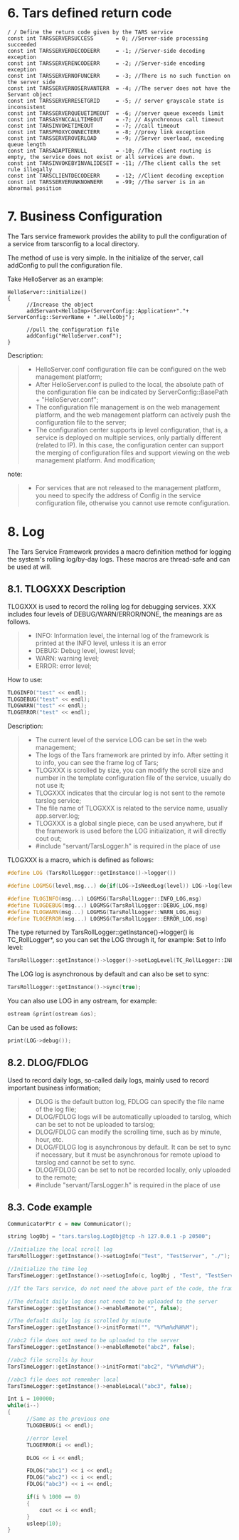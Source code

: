 # 6. Tars defined return code
```
/ / Define the return code given by the TARS service
const int TARSSERVERSUCCESS       = 0; //Server-side processing succeeded
const int TARSSERVERDECODEERR     = -1; //Server-side decoding exception
const int TARSSERVERENCODEERR     = -2; //Server-side encoding exception
const int TARSSERVERNOFUNCERR     = -3; //There is no such function on the server side
const int TARSSERVERNOSERVANTERR  = -4; //The server does not have the Servant object
const int TARSSERVERRESETGRID     = -5; // server grayscale state is inconsistent
const int TARSSERVERQUEUETIMEOUT  = -6; //server queue exceeds limit
const int TARSASYNCCALLTIMEOUT    = -7; // Asynchronous call timeout
const int TARSINVOKETIMEOUT       = -7; //call timeout
const int TARSPROXYCONNECTERR     = -8; //proxy link exception
const int TARSSERVEROVERLOAD      = -9; //Server overload, exceeding queue length
const int TARSADAPTERNULL         = -10; //The client routing is empty, the service does not exist or all services are down.
const int TARSINVOKEBYINVALIDESET = -11; //The client calls the set rule illegally
const int TARSCLIENTDECODEERR     = -12; //Client decoding exception
const int TARSSERVERUNKNOWNERR    = -99; //The server is in an abnormal position
```

# 7. Business Configuration
The Tars service framework provides the ability to pull the configuration of a service from tarsconfig to a local directory.

The method of use is very simple. In the initialize of the server, call addConfig to pull the configuration file.

Take HelloServer as an example:
```
HelloServer::initialize()
{
      //Increase the object
      addServant<HelloImp>(ServerConfig::Application+"."+ ServerConfig::ServerName + ".HelloObj");

      //pull the configuration file
      addConfig("HelloServer.conf");
}
```
Description:
> * HelloServer.conf configuration file can be configured on the web management platform;
> * After HelloServer.conf is pulled to the local, the absolute path of the configuration file can be indicated by ServerConfig::BasePath + "HelloServer.conf";
> * The configuration file management is on the web management platform, and the web management platform can actively push the configuration file to the server;
> * The configuration center supports ip level configuration, that is, a service is deployed on multiple services, only partially different (related to IP). In this case, the configuration center can support the merging of configuration files and support viewing on the web management platform. And modification;

note:
> * For services that are not released to the management platform, you need to specify the address of Config in the service configuration file, otherwise you cannot use remote configuration.

# 8. Log

The Tars Service Framework provides a macro definition method for logging the system's rolling log/by-day logs. These macros are thread-safe and can be used at will.

## 8.1. TLOGXXX Description

TLOGXXX is used to record the rolling log for debugging services. XXX includes four levels of DEBUG/WARN/ERROR/NONE, the meanings are as follows.

> * INFO: Information level, the internal log of the framework is printed at the INFO level, unless it is an error
> * DEBUG: Debug level, lowest level;
> * WARN: warning level;
> * ERROR: error level;

How to use:
```cpp
TLOGINFO("test" << endl);
TLOGDEBUG("test" << endl);
TLOGWARN("test" << endl);
TLOGERROR("test" << endl);
```
Description:

> * The current level of the service LOG can be set in the web management;
> * The logs of the Tars framework are printed by info. After setting it to info, you can see the frame log of Tars;
> * TLOGXXX is scrolled by size, you can modify the scroll size and number in the template configuration file of the service, usually do not use it;
> * TLOGXXX indicates that the circular log is not sent to the remote tarslog service;
> * The file name of TLOGXXX is related to the service name, usually app.server.log;
> * TLOGXXX is a global single piece, can be used anywhere, but if the framework is used before the LOG initialization, it will directly cout out;
> * #include "servant/TarsLogger.h" is required in the place of use

TLOGXXX is a macro, which is defined as follows:
```cpp
#define LOG (TarsRollLogger::getInstance()->logger())

#define LOGMSG(level,msg...) do{if(LOG->IsNeedLog(level)) LOG->log(level)<<msg;}while(0)

#define TLOGINFO(msg...) LOGMSG(TarsRollLogger::INFO_LOG,msg)
#define TLOGDEBUG(msg...) LOGMSG(TarsRollLogger::DEBUG_LOG,msg)
#define TLOGWARN(msg...) LOGMSG(TarsRollLogger::WARN_LOG,msg)
#define TLOGERROR(msg...) LOGMSG(TarsRollLogger::ERROR_LOG,msg)
```

The type returned by TarsRollLogger::getInstance()->logger() is TC_RollLogger*, so you can set the LOG through it, for example:
Set to Info level:
```cpp
TarsRollLogger::getInstance()->logger()->setLogLevel(TC_RollLogger::INFO_LOG);
```
The LOG log is asynchronous by default and can also be set to sync:
```cpp
TarsRollLogger::getInstance()->sync(true);
```
You can also use LOG in any ostream, for example:
```cpp
ostream &print(ostream &os);
```
Can be used as follows:
```cpp
print(LOG->debug());
```

## 8.2.               DLOG/FDLOG

Used to record daily logs, so-called daily logs, mainly used to record important business information;
> * DLOG is the default button log, FDLOG can specify the file name of the log file;
> * DLOG/FDLOG logs will be automatically uploaded to tarslog, which can be set to not be uploaded to tarslog;
> * DLOG/FDLOG can modify the scrolling time, such as by minute, hour, etc.
> * DLOG/FDLOG log is asynchronous by default. It can be set to sync if necessary, but it must be asynchronous for remote upload to tarslog and cannot be set to sync.
> * DLOG/FDLOG can be set to not be recorded locally, only uploaded to the remote;
> * #include "servant/TarsLogger.h" is required in the place of use

## 8.3.               Code example
```cpp
CommunicatorPtr c = new Communicator();

string logObj = "tars.tarslog.LogObj@tcp -h 127.0.0.1 -p 20500";

//Initialize the local scroll log
TarsRollLogger::getInstance()->setLogInfo("Test", "TestServer", "./");

//Initialize the time log
TarsTimeLogger::getInstance()->setLogInfo(c, logObj , "Test", "TestServer", "./");

//If the Tars service, do not need the above part of the code, the framework has been automatically initialized, do not initialize the business itself

//The default daily log does not need to be uploaded to the server
TarsTimeLogger::getInstance()->enableRemote("", false);

//The default daily log is scrolled by minute
TarsTimeLogger::getInstance()->initFormat("", "%Y%m%d%H%M");

//abc2 file does not need to be uploaded to the server
TarsTimeLogger::getInstance()->enableRemote("abc2", false);

//abc2 file scrolls by hour
TarsTimeLogger::getInstance()->initFormat("abc2", "%Y%m%d%H");

//abc3 file does not remember local
TarsTimeLogger::getInstance()->enableLocal("abc3", false);

Int i = 100000;
while(i--)
{
      //Same as the previous one
      TLOGDEBUG(i << endl);

      //error level
      TLOGERROR(i << endl);

      DLOG << i << endl;

      FDLOG("abc1") << i << endl;
      FDLOG("abc2") << i << endl;
      FDLOG("abc3") << i << endl;

      if(i % 1000 == 0)
      {
          cout << i << endl;
      }
      usleep(10);
}
```

